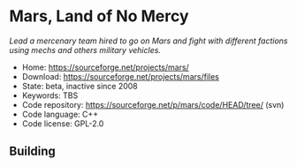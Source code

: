 # Mars, Land of No Mercy

_Lead a mercenary team hired to go on Mars and fight with different factions using mechs and others military vehicles._

- Home: https://sourceforge.net/projects/mars/
- Download: https://sourceforge.net/projects/mars/files
- State: beta, inactive since 2008
- Keywords: TBS
- Code repository: https://sourceforge.net/p/mars/code/HEAD/tree/ (svn)
- Code language: C++
- Code license: GPL-2.0

## Building

